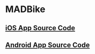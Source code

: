 # MADBike

## [iOS App Source Code](https://github.com/alexruperez/MADBike)

## [Android App Source Code](https://github.com/Mun0n/MADBike)
